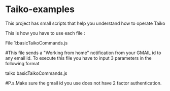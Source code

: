 # Taiko-examples
This project has small scripts that help you understand how to operate Taiko



This is how you have to use each file :


File 1:basicTaikoCommands.js

#This file sends a "Working from home" notification from your GMAIL id to any email id.
To execute this file you have to input 3 parameters in the following format

taiko basicTaikoCommands.js <senders-gmail-id>  <senders-gmail-password> <recievers-email-id> 
  
#P.s.Make sure the gmail id you use does not have 2 factor authentication.


  




